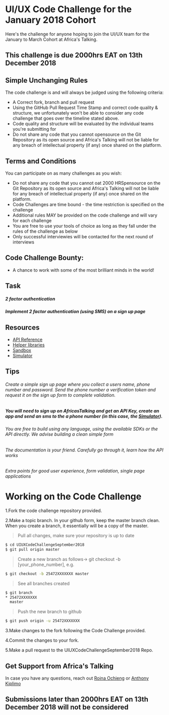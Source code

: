 # UI/UX Code Challenge for the January 2018 Cohort

Here's the challenge for anyone hoping to join the UI/UX team for the January to March Cohort at Africa's Talking. 

## This challenge is due 2000hrs EAT on 13th December 2018

## Simple Unchanging Rules
The code challenge is and will always be judged using the following criteria:
  - A Correct fork, branch and pull request
  - Using the GitHub Pull Request Time Stamp and correct code quality & structure, we unfortunately won't be able to consider any code challenge that goes over the timeline stated above.
  - Code quality and structure will be evaluated by the individual teams you're submitting for
  - Do not share any code that you cannot opensource on the Git Repository as its open source and Africa's Talking will not be liable for any breach of intellectual property (if any) once shared on the platform.

## Terms and Conditions
You can participate on as many challenges as you wish:
  - Do not share any code that you cannot oat 2000 HRSpensource on the Git Repository as its open source and Africa's Talking will not be liable for any breach of intellectual property (if any) once shared on the platform.
  - Code Challenges are time bound - the time restriction is specified on the challenge
  - Additional rules MAY be provided on the code challenge and will vary for each challenge
  - You are free to use your tools of choice as long as they fall under the rules of the challenge as below
  - Only successful interviewies will be contacted for the next round of interviews

## Code Challenge Bounty:
  - A chance to work with some of the most brilliant minds in the world!

## Task
##### 2 factor authentication
##### Implement 2 factor authentication (using SMS) on a sign up page

## Resources
- [API Reference](http://docs.africastalking.com/)
- [Helper libraries](https://github.com/AfricasTalkingLtd)
- [Sandbox](https://account.africastalking.com/apps/sandbox)
- [Simulator](https://simulator.africastalking.com:1517/)

## Tips
###### Create a simple sign up page where you collect a users name, phone number and password. Send the phone number a verification token and request it on the sign up form to complete validation.

##### You will need to sign up on AfricasTalking and get an API Key, create an app and send an sms to the a phone number (in this case, the [Simulator](https://simulator.africastalking.com:1517/)).

###### You are free to build using any language, using the available SDKs or the API directly. We advise building a clean simple form

###### The documentation is your friend. Carefully go through it, learn how the API works

###### Extra points for good user experience, form validation, single page applications


# Working on the Code Challenge
1.Fork the code challenge repository provided.

2.Make a topic branch. In your github form, keep the master branch clean. When you create a branch, it essentially will be a copy of the master.

>Pull all changes, make sure your repository is up to date

```sh
$ cd UIUXCodeChallengeSeptember2018
$ git pull origin master
```

>Create a new branch as follows-> git checkout -b [your_phone_number], e.g.

```sh
$ git checkout -b 25472XXXXXXX master
```

>See all branches created

```sh
$ git branch
* 25472XXXXXXX
  master
```

>Push the new branch to github

```sh
$ git push origin -u 25472XXXXXXX
```

3.Make changes to the fork following the Code Challenge provided.

4.Commit the changes to your fork.

5.Make a pull request to the UIUXCodeChallengeSeptember2018 
Repo.


## Get Support from Africa's Talking
In case you have any questions, reach out [Roina Ochieng](mailto:rochieng@africastalking.com) or [Anthony Kiplimo](mailto:anthony.kiplimo@africastalking.com)

## Submissions later than 2000hrs EAT on 13th December 2018 will not be considered
